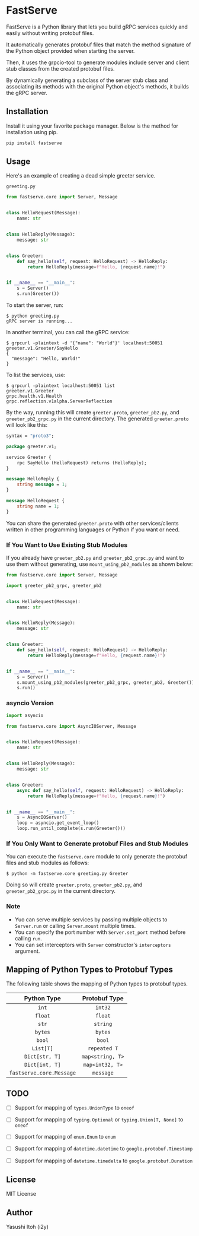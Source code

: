 # FastServe
FastServe is a Python library that lets you build gRPC services quickly and easily without writing protobuf files.

It automatically generates protobuf files that match the method signature of the Python object provided when starting the server.

Then, it uses the grpcio-tool to generate modules include server and client stub classes from the created protobuf files.

By dynamically generating a subclass of the server stub class and associating its methods with the original Python object's methods, it builds the gRPC server.

## Installation
Install it using your favorite package manager. Below is the method for installation using pip.

```bash
pip install fastserve
```

## Usage
Here's an example of creating a dead simple greeter service.

`greeting.py`
```python
from fastserve.core import Server, Message


class HelloRequest(Message):
    name: str


class HelloReply(Message):
    message: str


class Greeter:
    def say_hello(self, request: HelloRequest) -> HelloReply:
        return HelloReply(message=f"Hello, {request.name}!")


if __name__ == "__main__":
    s = Server()
    s.run(Greeter())
```


To start the server, run:
```console
$ python greeting.py
gRPC server is running...
```

In another terminal, you can call the gRPC service:
```console
$ grpcurl -plaintext -d '{"name": "World"}' localhost:50051 greeter.v1.Greeter/SayHello
{
  "message": "Hello, World!"
}
```

To list the services, use:
```console
$ grpcurl -plaintext localhost:50051 list
greeter.v1.Greeter
grpc.health.v1.Health
grpc.reflection.v1alpha.ServerReflection
```


By the way, running this will create `greeter.proto`, `greeter_pb2.py`, and `greeter_pb2_grpc.py` in the current directory.
The generated `greeter.proto` will look like this:

```proto
syntax = "proto3";

package greeter.v1;

service Greeter {
    rpc SayHello (HelloRequest) returns (HelloReply);
}

message HelloReply {
    string message = 1;
}

message HelloRequest {
    string name = 1;
}
```

You can share the generated `greeter.proto` with other services/clients written in other programming languages or Python if you want or need.


### If You Want to Use Existing Stub Modules
If you already have `greeter_pb2.py` and `greeter_pb2_grpc.py` and want to use them without generating, use `mount_using_pb2_modules` as shown below:
```python
from fastserve.core import Server, Message

import greeter_pb2_grpc, greeter_pb2


class HelloRequest(Message):
    name: str


class HelloReply(Message):
    message: str


class Greeter:
    def say_hello(self, request: HelloRequest) -> HelloReply:
        return HelloReply(message=f"Hello, {request.name}!")


if __name__ == "__main__":
    s = Server()
    s.mount_using_pb2_modules(greeter_pb2_grpc, greeter_pb2, Greeter())
    s.run()
```

### asyncio Version

```python
import asyncio

from fastserve.core import AsyncIOServer, Message


class HelloRequest(Message):
    name: str


class HelloReply(Message):
    message: str


class Greeter:
    async def say_hello(self, request: HelloRequest) -> HelloReply:
        return HelloReply(message=f"Hello, {request.name}!")


if __name__ == "__main__":
    s = AsyncIOServer()
    loop = asyncio.get_event_loop()
    loop.run_until_complete(s.run(Greeter()))
```

### If You Only Want to Generate protobuf Files and Stub Modules

You can execute the `fastserve.core` module to only generate the protobuf files and stub modules as follows:

```console
$ python -m fastserve.core greeting.py Greeter
```

Doing so will create `greeter.proto`, `greeter_pb2.py`, and `greeter_pb2_grpc.py` in the current directory.


### Note
- Yuo can serve multiple services by passing multiple objects to `Server.run` or calling `Server.mount` multiple times.
- You can specify the port number with `Server.set_port` method before calling `run`.
- You can set interceptors with `Server` constructor's `interceptors` argument.


## Mapping of Python Types to Protobuf Types
The following table shows the mapping of Python types to protobuf types.

| Python Type | Protobuf Type |
|:-----------:|:-------------:|
| `int` | `int32` |
| `float` | `float` |
| `str` | `string` |
| `bytes` | `bytes` |
| `bool` | `bool` |
| `List[T]` | `repeated T` |
| `Dict[str, T]` | `map<string, T>` |
| `Dict[int, T]` | `map<int32, T>` |
| `fastserve.core.Message` | `message` |

## TODO
- [ ] Support for mapping of `types.UnionType` to `oneof`
- [ ] Support for mapping of `typing.Optional` or `typing.Union[T, None]` to `oneof`
- [ ] Support for mapping of `enum.Enum` to `enum`
- [ ] Support for mapping of `datetime.datetime` to `google.protobuf.Timestamp`
- [ ] Support for mapping of `datetime.timedelta` to `google.protobuf.Duration`


## License
MIT License

## Author
Yasushi Itoh (i2y)
